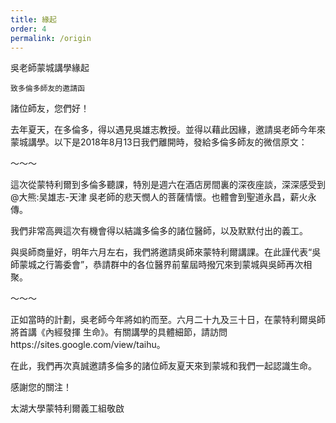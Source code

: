 ```yaml
---
title: 緣起
order: 4
permalink: /origin
---
```

吳老師蒙城講學緣起
	
	致多倫多師友的邀請函


諸位師友，您們好！

去年夏天，在多倫多，得以遇見吳雄志教授。並得以藉此因緣，邀請吳老師今年來蒙城講學。以下是2018年8月13日我們離開時，發給多倫多師友的微信原文：

～～～

這次從蒙特利爾到多倫多聽課，特別是週六在酒店房間裏的深夜座談，深深感受到
@大熊:吴雄志-天津 吳老師的悲天憫人的菩薩情懷。也體會到聖道永昌，薪火永傳。

我們非常高興這次有機會得以結識多倫多的諸位醫師，以及默默付出的義工。

與吳師商量好，明年六月左右，我們將邀請吳師來蒙特利爾講課。在此謹代表“吳師蒙城之行籌委會”，恭請群中的各位醫界前輩屆時撥冗來到蒙城與吳師再次相聚。

～～～

正如當時的計劃，吳老師今年將如約而至。六月二十九及三十日，在蒙特利爾吳師將首講《內經發揮 生命》。有關講學的具體細節，請訪問https://sites.google.com/view/taihu。


在此，我們再次真誠邀請多倫多的諸位師友夏天來到蒙城和我們一起認識生命。


感謝您的關注！

太湖大學蒙特利爾義工組敬啟

